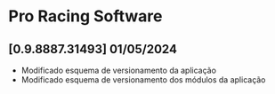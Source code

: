 # Pro Racing Software

## [0.9.8887.31493] 01/05/2024

 - Modificado esquema de versionamento da aplicação
 - Modificado esquema de versionamento dos módulos da aplicação
